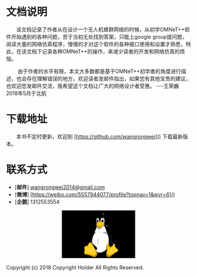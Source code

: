 

# 文档说明
&#160; &#160; &#160; &#160;该文档记录了作者从在设计一个无人机蜂群网络的时候，从初学OMNeT++软件开始遇到的各种问题，苦于当初无处找到答案，只能上google group提问题，阅读大量的网络仿真程序，慢慢的才对这个软件的各种接口使用和设置才熟悉，特此，在该文档下记录各种OMNeT++的操作，来减少读者的开发和网络仿真的烦恼。

&#160; &#160; &#160; &#160; 由于作者的水平有限，本文大多数都是基于OMNeT++初学者的角度进行描述，也会存在理解错误的地方，欢迎读者发邮件指出，如果您有其他宝贵的建议，也欢迎您发邮件交流，我希望这个文档让广大的网络设计者受惠。 ---王荣巍 2018年5月于北航


# 下载地址
&#160; &#160; &#160; &#160;本书不定时更新，欢迎到
[https://github.com/wangrongwei]()
下载最新版本。
# 联系方式
- [**邮件**] wangrongwei2014@gmail.com
- [**微博**] [https://weibo.com/5557944077/profile?topnav=1&wvr=6]()
- [**企鹅**] 1312553554


<div align="center">

<img src="img/qe.jpg" height="130" width="200" >

 </div>



Copyright (c) 2018 Copyright Holder All Rights Reserved.

